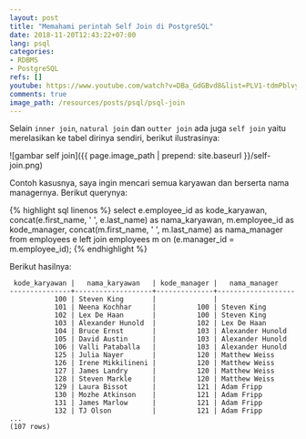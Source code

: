 ```yaml
---
layout: post
title: "Memahami perintah Self Join di PostgreSQL"
date: 2018-11-20T12:43:22+07:00
lang: psql
categories:
- RDBMS
- PostgreSQL
refs: []
youtube: https://www.youtube.com/watch?v=DBa_GdGBvd8&list=PLV1-tdmPblvypZXSk2GC932nludT345xk&index=19
comments: true
image_path: /resources/posts/psql/psql-join
---
```


Selain `inner join`, `natural join` dan `outter join` ada juga `self join` yaitu merelasikan ke tabel dirinya sendiri, berikut ilustrasinya:

![gambar self join]({{ page.image_path | prepend: site.baseurl }}/self-join.png)

Contoh kasusnya, saya ingin mencari semua karyawan dan berserta nama managernya. Berikut querynya:

{% highlight sql linenos %}
select 
    e.employee_id as kode_karyawan,
    concat(e.first_name, ' ', e.last_name) as nama_karyawan,
    m.employee_id as kode_manager,
    concat(m.first_name, ' ', m.last_name) as nama_manager
from 
    employees e left join employees m on (e.manager_id = m.employee_id);
{% endhighlight %}

Berikut hasilnya:

```postgresql-console
 kode_karyawan |   nama_karyawan   | kode_manager |   nama_manager   
---------------+-------------------+--------------+-------------------
           100 | Steven King       |              |  
           101 | Neena Kochhar     |          100 | Steven King
           102 | Lex De Haan       |          100 | Steven King
           103 | Alexander Hunold  |          102 | Lex De Haan
           104 | Bruce Ernst       |          103 | Alexander Hunold
           105 | David Austin      |          103 | Alexander Hunold
           106 | Valli Pataballa   |          103 | Alexander Hunold
           125 | Julia Nayer       |          120 | Matthew Weiss
           126 | Irene Mikkilineni |          120 | Matthew Weiss
           127 | James Landry      |          120 | Matthew Weiss
           128 | Steven Markle     |          120 | Matthew Weiss
           129 | Laura Bissot      |          121 | Adam Fripp
           130 | Mozhe Atkinson    |          121 | Adam Fripp
           131 | James Marlow      |          121 | Adam Fripp
           132 | TJ Olson          |          121 | Adam Fripp
...
(107 rows)
```